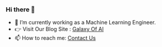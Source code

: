 ### Hi there 👋

- 🔭 I’m currently working as a Machine Learning Engineer.
- 👉 Visit Our Blog Site : <a href="https://galaxyofai.com/blog/">Galaxy Of AI </a>
- 📫 How to reach me: <a href="https://galaxyofai.com/contact/">Contact Us</a>



<!--
**galaxyofai/galaxyofai** is a ✨ _special_ ✨ repository because its `README.md` (this file) appears on your GitHub profile.

Here are some ideas to get you started:

- 🔭 I’m currently working on ...
- 🌱 I’m currently learning ...
- 👯 I’m looking to collaborate on ...
- 🤔 I’m looking for help with ...
- 💬 Ask me about ...
- 📫 How to reach me: ...
- 😄 Pronouns: ...
- ⚡ Fun fact: ...
-->
